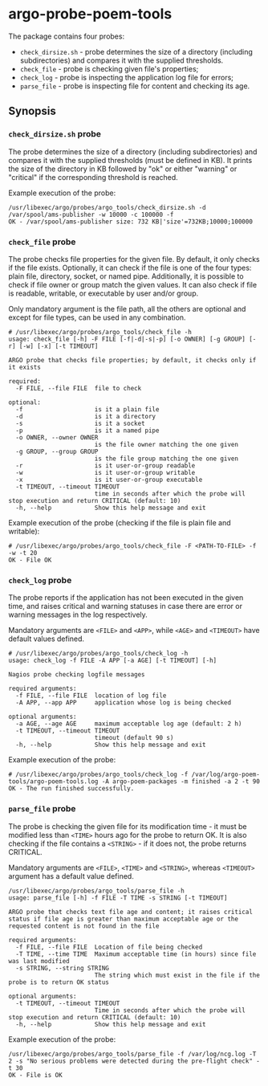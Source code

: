 # argo-probe-poem-tools

The package contains four probes: 

* `check_dirsize.sh` - probe determines the size of a directory (including subdirectories) and compares it with the supplied thresholds.
* `check_file` - probe is checking given file's properties;
* `check_log` - probe is inspecting the application log file for errors;
* `parse_file` - probe is inspecting file for content and checking its age.

## Synopsis

### `check_dirsize.sh` probe

The probe determines the size of a directory (including subdirectories) and compares it with the supplied thresholds (must be defined in KB). It prints the size of the directory in KB followed by "ok" or either "warning" or "critical" if the corresponding threshold is reached.

Example execution of the probe:

```
/usr/libexec/argo/probes/argo_tools/check_dirsize.sh -d /var/spool/ams-publisher -w 10000 -c 100000 -f
OK - /var/spool/ams-publisher size: 732 KB|'size'=732KB;10000;100000
```

### `check_file` probe

The probe checks file properties for the given file. By default, it only checks if the file exists. Optionally, it can check if the file is one of the four types: plain file, directory, socket, or named pipe. Additionally, it is possible to check if file owner or group match the given values. It can also check if file is readable, writable, or executable by user and/or group.

Only mandatory argument is the file path, all the others are optional and except for file types, can be used in any combination.

```
# /usr/libexec/argo/probes/argo_tools/check_file -h
usage: check_file [-h] -F FILE [-f|-d|-s|-p] [-o OWNER] [-g GROUP] [-r] [-w] [-x] [-t TIMEOUT]

ARGO probe that checks file properties; by default, it checks only if it exists

required:
  -F FILE, --file FILE  file to check

optional:
  -f                    is it a plain file
  -d                    is it a directory
  -s                    is it a socket
  -p                    is it a named pipe
  -o OWNER, --owner OWNER
                        is the file owner matching the one given
  -g GROUP, --group GROUP
                        is the file group matching the one given
  -r                    is it user-or-group readable
  -w                    is it user-or-group writable
  -x                    is it user-or-group executable
  -t TIMEOUT, --timeout TIMEOUT
                        time in seconds after which the probe will stop execution and return CRITICAL (default: 10)
  -h, --help            Show this help message and exit
```

Example execution of the probe (checking if the file is plain file and writable):

```
# /usr/libexec/argo/probes/argo_tools/check_file -F <PATH-TO-FILE> -f -w -t 20
OK - File OK
```

### `check_log` probe

The probe reports if the application has not been executed in the given time, and raises critical and warning statuses in case there are error or warning messages in the log respectively.

Mandatory arguments are `<FILE>` and `<APP>`, while `<AGE>` and `<TIMEOUT>` have default values defined.

```
# /usr/libexec/argo/probes/argo_tools/check_log -h
usage: check_log -f FILE -A APP [-a AGE] [-t TIMEOUT] [-h]

Nagios probe checking logfile messages

required arguments:
  -f FILE, --file FILE  location of log file
  -A APP, --app APP     application whose log is being checked

optional arguments:
  -a AGE, --age AGE     maximum acceptable log age (default: 2 h)
  -t TIMEOUT, --timeout TIMEOUT
                        timeout (default 90 s)
  -h, --help            Show this help message and exit
```

Example execution of the probe:

```
# /usr/libexec/argo/probes/argo_tools/check_log -f /var/log/argo-poem-tools/argo-poem-tools.log -A argo-poem-packages -m finished -a 2 -t 90
OK - The run finished successfully.
```

### `parse_file` probe

The probe is checking the given file for its modification time - it must be modified less than `<TIME>` hours ago for the probe to return OK. It is also checking if the file contains a `<STRING>` - if it does not, the probe returns CRITICAL.

Mandatory arguments are `<FILE>`, `<TIME>` and `<STRING>`, whereas `<TIMEOUT>` argument has a default value defined.

```
/usr/libexec/argo/probes/argo_tools/parse_file -h
usage: parse_file [-h] -f FILE -T TIME -s STRING [-t TIMEOUT]

ARGO probe that checks text file age and content; it raises critical status if file age is greater than maximum acceptable age or the requested content is not found in the file

required arguments:
  -f FILE, --file FILE  Location of file being checked
  -T TIME, --time TIME  Maximum acceptable time (in hours) since file was last modified
  -s STRING, --string STRING
                        The string which must exist in the file if the probe is to return OK status

optional arguments:
  -t TIMEOUT, --timeout TIMEOUT
                        Time in seconds after which the probe will stop execution and return CRITICAL (default: 10)
  -h, --help            Show this help message and exit
```

Example execution of the probe:

```
/usr/libexec/argo/probes/argo_tools/parse_file -f /var/log/ncg.log -T 2 -s "No serious problems were detected during the pre-flight check" -t 30
OK - File is OK
```
